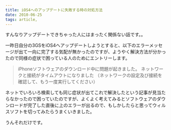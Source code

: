 ```yaml
---
title: iOS4へのアップデートに失敗する時の対処方法
date: 2010-06-25
tags: article, 
---
```

すんなりアップデートできちゃった人にはまったく関係ない話です。。

一昨日自分の3GSをiOS4へアップデートしようとすると、以下のエラーメッセージが出て一向に完了する気配が無かったのですが、ようやく解決方法が分かったので同様の症状で困っている人のためにエントリーします。

<blockquote>
iPhoneソフトウェアのダウンロード中に問題が起きました。
ネットワークと接続がタイムアウトになりました
（ネットワークの設定及び接続を確認して、もう一度実行してください）
</blockquote>

<!--more-->

ネットでいろいろ検索しても同じ症状が出てこれで解決したという記事が見当たらなかったので困っていたのですが、よくよく考えてみるとソフトウェアのダウンロードが完了した直後に上のエラーが出るので、もしかしたらと思ってウィルスソフトを切ってみたらうまくいきました。

うんそれだけです。